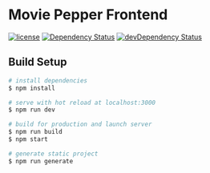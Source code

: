 # Movie Pepper Frontend

[![license](https://img.shields.io/github/license/hugo19941994/movie-pepper-front.svg)](https://github.com/hugo19941994/movie-pepper-front/blob/master/LICENSE.md)
[![Dependency Status](https://david-dm.org/hugo19941994/movie-pepper-front.svg)](https://david-dm.org/hugo19941994/movie-pepper-front)
[![devDependency Status](https://david-dm.org/hugo19941994/movie-pepper-front/dev-status.svg)](https://david-dm.org/hugo19941994/movie-pepper-front?type=dev)


## Build Setup

``` bash
# install dependencies
$ npm install

# serve with hot reload at localhost:3000
$ npm run dev

# build for production and launch server
$ npm run build
$ npm start

# generate static project
$ npm run generate
```
